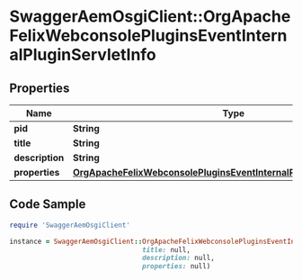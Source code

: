 # SwaggerAemOsgiClient::OrgApacheFelixWebconsolePluginsEventInternalPluginServletInfo

## Properties

Name | Type | Description | Notes
------------ | ------------- | ------------- | -------------
**pid** | **String** |  | [optional] 
**title** | **String** |  | [optional] 
**description** | **String** |  | [optional] 
**properties** | [**OrgApacheFelixWebconsolePluginsEventInternalPluginServletProperties**](OrgApacheFelixWebconsolePluginsEventInternalPluginServletProperties.md) |  | [optional] 

## Code Sample

```ruby
require 'SwaggerAemOsgiClient'

instance = SwaggerAemOsgiClient::OrgApacheFelixWebconsolePluginsEventInternalPluginServletInfo.new(pid: null,
                                 title: null,
                                 description: null,
                                 properties: null)
```


